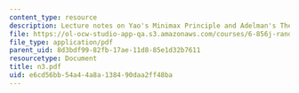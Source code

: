 ```yaml
---
content_type: resource
description: Lecture notes on Yao's Minimax Principle and Adelman's Theorem.
file: https://ol-ocw-studio-app-qa.s3.amazonaws.com/courses/6-856j-randomized-algorithms-fall-2002/e6cd56bb54a44a8a138490daa2ff48ba_n3.pdf
file_type: application/pdf
parent_uid: 8d3bdf99-82fb-17ae-11d8-85e1d32b7611
resourcetype: Document
title: n3.pdf
uid: e6cd56bb-54a4-4a8a-1384-90daa2ff48ba
---
```

